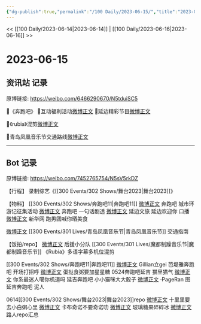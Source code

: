 ```yaml
---
{"dg-publish":true,"permalink":"/100 Daily/2023-06-15/","title":"2023-06-15","created":"2023-06-16T13:27:08.932+08:00","updated":"2023-06-16T14:01:06.432+08:00"}
---
```



<< [[100 Daily/2023-06-14\|2023-06-14]] | [[100 Daily/2023-06-16\|2023-06-16]] >>

# 2023-06-15

## 资讯站 记录

原博链接: https://weibo.com/6466290670/N5tduiSC5

🌟《奔跑吧》
🌷互动福利活动[微博正文](https://weibo.com/detail/4912857639290380)
🌷延边精彩节目[微博正文](https://weibo.com/detail/4912873434254876)

🌟《rubia》混剪[微博正文](https://weibo.com/detail/4913001871711395)

🌟青岛凤凰音乐节交通路线[微博正文](https://weibo.com/detail/4912906938094497)

---
## Bot 记录

原博链接: https://weibo.com/7452765754/N5sV5rkDZ

【行程】
录制综艺《[[300 Events/302 Shows/舞台2023\|舞台2023]]》

【物料】
[[300 Events/302 Shows/奔跑吧11\|奔跑吧11]]
[微博正文](http://weibo.com/5242381821/N5osLCget) 奔跑吧 城市环游记征集活动
[微博正文](https://weibo.com/5242381821/N5prECsKX) 奔跑吧 一句话剧透
[微博正文](http://weibo.com/6561180248/N5jA00Ghp) 延边文旅 延边欢迎你 口播
[微博正文](http://weibo.com/2810373291/N5pDPy6OD) 新华网 跑男团喊你晒美食

[微博正文](http://weibo.com/7049436181/N5pJUlyPb) [[300 Events/301 Lives/青岛凤凰音乐节\|青岛凤凰音乐节]] 交通指南

【饭拍/repo】
[微博正文](http://weibo.com/5516625428/N5s1gASpl) 后援小分队 [[300 Events/301 Lives/魔都制躁音乐节\|魔都制躁音乐节]] 《Rubia》多语字幕多机位混剪

[[300 Events/302 Shows/奔跑吧11\|奔跑吧11]]
[微博正文](http://weibo.com/5355738926/N5pkprsEX) Gillian立gei 芭堤雅奔跑吧 开场打招呼
[微博正文](http://weibo.com/6048634807/N5rpV6lXi) 蛋挞食粥要加星星糖 0524奔跑吧延吉 猫里猫气
[微博正文](http://weibo.com/7724525486/N5skiuTEQ) 你系最迷人噶你机道吗 延吉奔跑吧 小小猫咪大大骰子
[微博正文](http://weibo.com/7633014126/N5syy2p02) ·PageRan 图 延吉奔跑吧 泥人

0614[[300 Events/302 Shows/舞台2023\|舞台2023]]repo
[微博正文](http://weibo.com/3686927387/N5kezaYKg) 十里里要去小白粥心里
[微博正文](http://weibo.com/6036062527/N5miZgfxU) 卡布奇诺不要奇诺叻
[微博正文](http://weibo.com/7503286462/N5oDb0V8I) 玻璃糖果碎碎冰
[微博正文](http://weibo.com/2334913281/N5k3GgHOx) 路人repo汇总
